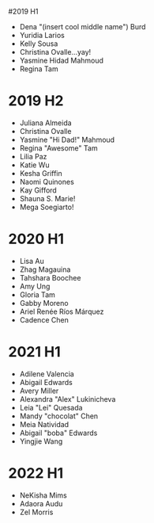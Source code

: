 #2019 H1

- Dena "(insert cool middle name") Burd
- Yuridia Larios
- Kelly Sousa
- Christina Ovalle...yay!
- Yasmine Hidad Mahmoud
- Regina Tam

# 2019 H2

- Juliana Almeida
- Christina Ovalle
- Yasmine "Hi Dad!" Mahmoud
- Regina "Awesome" Tam
- Lilia Paz
- Katie Wu
- Kesha Griffin
- Naomi Quinones
- Kay Gifford
- Shauna S. Marie!
- Mega Soegiarto!

# 2020 H1
- Lisa Au
- Zhag Magauina
- Tahshara Boochee
- Amy Ung
- Gloria Tam
- Gabby Moreno
- Ariel Renée Ríos Márquez
- Cadence Chen

# 2021 H1

- Adilene Valencia
- Abigail Edwards
- Avery Miller
- Alexandra "Alex" Lukinicheva
- Leia "Lei" Quesada
- Mandy "chocolat" Chen
- Meia Natividad
- Abigail "boba" Edwards 
- Yingjie Wang 

# 2022 H1

- NeKisha Mims
- Adaora Audu
- Zel Morris
